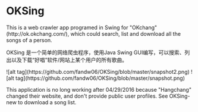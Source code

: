 # OKSing
<p>This is a web crawler app programed in Swing for "OKchang" (http://ok.okchang.com/), which could search, list and download all the songs of a person.</p>
<p>OKSing 是一个简单的网络爬虫程序，使用Java Swing GUI编写，可以搜索、列出以及下载“好唱”软件/网站上某个用户的所有歌曲。</p>
![alt tag](https://github.com/fandw06/OKSing/blob/master/snapshot2.png)
![alt tag](https://github.com/fandw06/OKSing/blob/master/snapshot.png)

<p> This application is no long working after 04/29/2016 because "Hangchang" changed their website, and don't provide public user profiles. See OKSing-new to download a song list.
